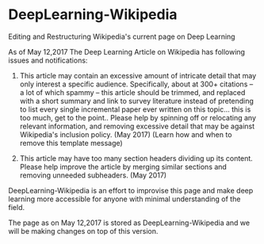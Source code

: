 # DeepLearning-Wikipedia
Editing and Restructuring Wikipedia's current page on Deep Learning

As of May 12,2017 The Deep Learning Article on Wikipedia has following issues and notifications:

1. This article may contain an excessive amount of intricate detail that may only interest a specific audience. Specifically, about at 300+ citations – a lot of which spammy – this article should be trimmed, and replaced with a short summary and link to survey literature instead of pretending to list every single incremental paper ever written on this topic... this is too much, get to the point.. Please help by spinning off or relocating any relevant information, and removing excessive detail that may be against Wikipedia's inclusion policy. (May 2017) (Learn how and when to remove this template message)

2. This article may have too many section headers dividing up its content. Please help improve the article by merging similar sections and removing unneeded subheaders. (May 2017)

DeepLearning-Wikipedia is an effort to improvise this page and make deep learning more accessible for anyone with minimal understanding of the field. 

The page as on May 12,2017 is stored as DeepLearning-Wikipedia and we will be making changes on top of this version. 
